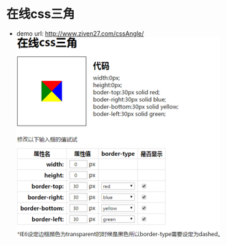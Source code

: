 # 在线css三角

- demo url: http://www.ziven27.com/cssAngle/
![image](https://raw.githubusercontent.com/ziven27/cssAngle/master/intro.png)
